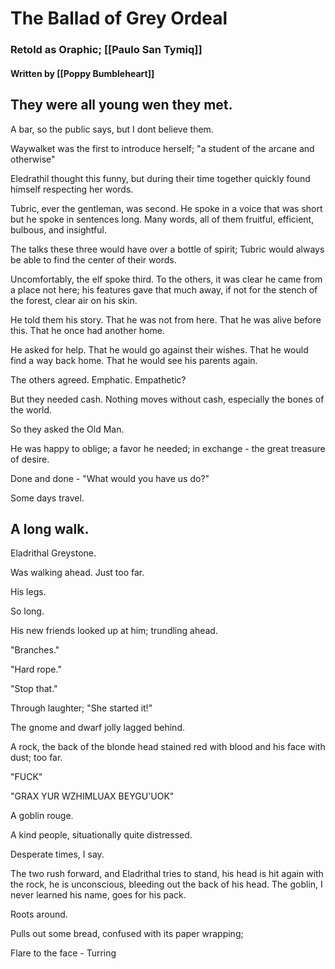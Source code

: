 # The Ballad of Grey Ordeal
### Retold as Oraphic; [[Paulo San Tymiq]]
#### Written by [[Poppy Bumbleheart]]

## They were all young wen they met. 

A bar, so the public says, but I dont believe them. 

Waywalket was the first to introduce herself; "a student of the arcane and otherwise"

Eledrathil thought this funny, but during their time together quickly found himself respecting her words.

Tubric, ever the gentleman, was second. He spoke in a voice that was short but he spoke in sentences long. Many words, all of them fruitful, efficient, bulbous, and insightful. 

The talks these three would have over a bottle of spirit; Tubric would always be able to find the center of their words.

Uncomfortably, the elf spoke third. To the others, it was clear he came from a place not here; his features gave that much away, if not for the stench of the forest, clear air on his skin.

He told them his story.
That he was not from here.
That he was alive before this.
That he once had another home.


He asked for help.
That he would go against their wishes.
That he would find a way back home.
That he would see his parents again.

The others agreed. Emphatic. Empathetic?

But they needed cash. Nothing moves without cash, especially the bones of the world.

So they asked the Old Man.

He was happy to oblige; a favor he needed; in exchange - the great treasure of desire.

Done and done - "What would you have us do?"

Some days travel. 

## A long walk.

Eladrithal Greystone.

Was walking ahead. Just too far.

His legs.

So long.

His new friends looked up at him; trundling ahead.

"Branches."

"Hard rope."

"Stop that."

Through laughter; "She started it!"

The gnome and dwarf jolly lagged behind.

A rock, the back of the blonde head stained red with blood and his face with dust; too far.

"FUCK"

"GRAX YUR WZHIMLUAX BEYGU'UOK"

A goblin rouge.

A kind people, situationally quite distressed.

Desperate times, I say.

The two rush forward, and Eladrithal tries to stand, his head is hit again with the rock, he is unconscious, bleeding out the back of his head. The goblin, I never learned his name, goes for his pack. 

Roots around.

Pulls out some bread, confused with its paper wrapping;

Flare to the face - Turring 